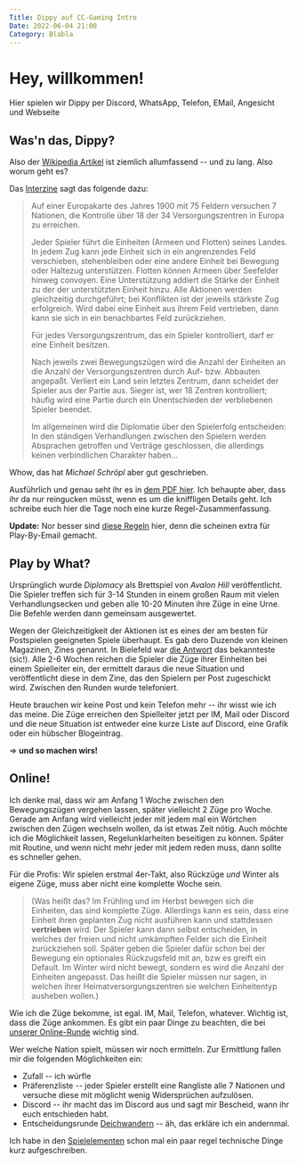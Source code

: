 ```yaml
---
Title: Dippy auf CC-Gaming Intro
Date: 2022-06-04 21:00
Category: Blabla
---
```


# Hey, willkommen!

Hier spielen wir Dippy per Discord, WhatsApp, Telefon, EMail, Angesicht und Webseite

## Was'n das, Dippy?

Also der [Wikipedia Artikel](https://en.wikipedia.org/wiki/Diplomacy_(game))
ist ziemlich allumfassend -- und zu lang. Also worum geht es?

Das [Interzine](http://www.oberfoul.de/pbm/spiele.htm#Diplomacy)
sagt das folgende dazu:

> Auf einer Europakarte des Jahres 1900 mit 75 Feldern versuchen 7 Nationen, 
> die Kontrolle über 18 der 34 Versorgungszentren in Europa zu erreichen. 
> 
> Jeder Spieler führt die Einheiten (Armeen und Flotten) seines Landes. 
> In jedem Zug kann jede Einheit sich in ein angrenzendes Feld verschieben, 
> stehenbleiben oder eine andere Einheit bei Bewegung oder Haltezug unterstützen.
> Flotten können Armeen über Seefelder hinweg convoyen. 
> Eine Unterstützung addiert die Stärke der Einheit zu der der unterstützten 
> Einheit hinzu. Alle Aktionen werden gleichzeitig durchgeführt; 
> bei Konflikten ist der jeweils stärkste Zug erfolgreich. 
> Wird dabei eine Einheit aus ihrem Feld vertrieben, dann kann sie sich 
> in ein benachbartes Feld zurückziehen. 
> 
> Für jedes Versorgungszentrum, das ein Spieler kontrolliert, 
> darf er eine Einheit besitzen. 
> 
> Nach jeweils zwei Bewegungszügen wird die Anzahl der Einheiten
> an die Anzahl der Versorgungszentren durch Auf- bzw. Abbauten angepaßt. 
> Verliert ein Land sein letztes Zentrum, dann scheidet der Spieler aus
> der Partie aus. 
> Sieger ist, wer 18 Zentren kontrolliert; häufig wird eine Partie durch 
> ein Unentschieden der verbliebenen Spieler beendet.
> 
> Im allgemeinen wird die Diplomatie über den Spielerfolg entscheiden: 
> In den ständigen Verhandlungen zwischen den Spielern werden Absprachen
> getroffen und Verträge geschlossen, die allerdings keinen verbindlichen 
> Charakter haben...

Whow, das hat *Michael Schröpl* aber gut geschrieben.

Ausführlich und genau seht ihr es in [dem PDF hier](http://www.diplomacy-archive.com/resources/rulebooks/2000AH4th.pdf). 
Ich behaupte
aber, dass ihr da nur reingucken müsst, wenn es
um die kniffligen Details geht. Ich schreibe euch hier die Tage noch
eine kurze Regel-Zusammenfassung.

**Update:** Nor besser sind [diese Regeln](http://www.ludomaniac.de/regeln/Standard/Standard.htm) hier,
denn die scheinen extra für Play-By-Email gemacht.


## Play by What?

Ursprünglich wurde *Diplomacy* als Brettspiel von *Avalon Hill*
veröffentlicht. Die Spieler treffen sich für 3-14 Stunden in einem großen 
Raum mit vielen Verhandlungsecken und geben alle 10-20 Minuten
ihre Züge in eine Urne. Die Befehle werden dann gemeinsam ausgewertet.

Wegen der Gleichzeitigkeit der Aktionen ist es eines
der am besten für Postspielen geeigneten Spiele überhaupt.
Es gab dero Duzende von kleinen Magazinen, Zines genannt. In Bielefeld
war [die Antwort](http://www.oberfoul.de/pbm/zinehist.htm) das
bekannteste (sic!). Alle 2-6 Wochen reichen die Spieler die Züge ihrer
Einheiten bei einem Spielleiter ein, der ermittelt daraus die neue
Situation und veröffentlicht diese in dem Zine, das den Spielern
per Post zugeschickt wird. Zwischen den Runden wurde telefoniert.

Heute brauchen wir keine Post und kein Telefon mehr -- ihr wisst
wie ich das meine. Die Züge erreichen den Spielleiter jetzt
per IM, Mail oder Discord und die neue Situation ist entweder eine
kurze Liste auf Discord, eine Grafik oder ein hübscher Blogeintrag.

=> **und so machen wirs!**


## Online!

Ich denke mal, dass wir am Anfang 1 Woche zwischen den
Bewegungszügen vergehen lassen, später vielleicht 2 Züge pro Woche.
Gerade am Anfang wird vielleicht jeder mit jedem mal ein Wörtchen 
zwischen den Zügen wechseln wollen, da ist etwas Zeit nötig.
Auch möchte ich die Möglichkeit lassen, Regelunklarheiten
beseitigen zu können. Später mit Routine, und wenn nicht
mehr jeder mit jedem reden muss, dann sollte es schneller gehen.

Für die Profis: Wir spielen erstmal 4er-Takt, also 
Rückzüge _und_ Winter als eigene Züge, muss aber
nicht eine komplette Woche sein.

> (Was heißt das?
> Im Frühling und im Herbst bewegen sich die Einheiten, das
sind komplette Züge. 
> Allerdings kann es sein, dass eine Einheit ihren geplanten
> Zug nicht ausführen kann und stattdessen **vertrieben** wird.
> Der Spieler kann dann selbst entscheiden, in welches der
> freien und nicht umkämpften Felder sich die Einheit
> zurückziehen soll. Später geben die Spieler dafür schon
> bei der Bewegung ein optionales Rückzugsfeld mit an, bzw es greift ein Default.
> Im Winter wird nicht bewegt, sondern
> es wird die Anzahl der Einheiten angepasst. Das heißt
> die Spieler müssen nur sagen, in welchen ihrer Heimatversorgungszentren
> sie welchen Einheitentyp ausheben wollen.)

Wie ich die Züge bekomme, ist egal. IM, Mail, Telefon, whatever.
Wichtig ist, dass die Züge ankommen. Es gibt ein paar
Dinge zu beachten, die bei [unserer Online-Runde](hausregeln.md) wichtig sind. 

Wer welche Nation spielt, müssen wir noch ermitteln. Zur Ermittlung
fallen mir die folgenden Möglichkeiten ein:
 * Zufall -- ich würfle
 * Präferenzliste -- jeder Spieler erstellt eine Rangliste alle 7 Nationen und 
   versuche diese mit möglicht wenig Widersprüchen aufzulösen.
 * Discord -- ihr macht das im Discord aus und sagt mir Bescheid,
   wann ihr euch entschieden habt. 
 * Entscheidungsrunde [Deichwandern](http://www.oberfoul.de/pbm/spiele.htm#Ostfriesisches%20Deichwandern) -- äh, das erkläre ich ein andernmal.

Ich habe in den [Spielelementen](spielelemente.md) schon mal ein
paar regel technische Dinge kurz aufgeschreiben.
